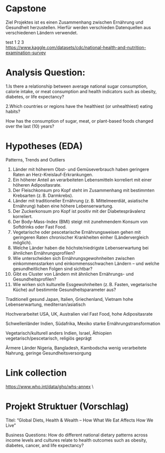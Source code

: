 # Capstone

Ziel Projektes ist es einen Zusammenhang zwischen Ernährung und Gesundheit herzustellen. Hierfür werden verschieden Datenquellen aus verschiedenen Ländern verwendet.

test 1 2 3
\
https://www.kaggle.com/datasets/cdc/national-health-and-nutrition-examination-survey


# Analysis Question:
1.Is there a relationship between average national sugar consumption, calorie intake, or meat consumption and health indicators such as obesity, diabetes, or life expectancy?

2.Which countries or regions have the healthiest (or unhealthiest) eating habits?

How has the consumption of sugar, meat, or plant-based foods changed over the last (10) years?


# Hypotheses (EDA)
Patterns, Trends and Outliers 
1. Länder mit höherem Obst- und Gemüseverbrauch haben geringere Raten an Herz-Kreislauf-Erkrankungen.
2. Ein höherer Anteil an verarbeiteten Lebensmitteln korreliert mit einer höheren Adipositasrate.
3. Der Fleischkonsum pro Kopf steht im Zusammenhang mit bestimmten Krebsarten (z. B. Darmkrebs).
4. Länder mit traditioneller Ernährung (z. B. Mittelmeerdiät, asiatische Ernährung) haben eine höhere Lebenserwartung.
5. Der Zuckerkonsum pro Kopf ist positiv mit der Diabetesprävalenz korreliert.
6. Der Body-Mass-Index (BMI) steigt mit zunehmendem Konsum von Softdrinks oder Fast Food.
7.  Vegetarische oder pescetarische Ernährungsweisen gehen mit geringeren Raten chronischer Krankheiten einher (Ländervergleich möglich).
8. Welche Länder haben die höchste/niedrigste Lebenserwartung bei ähnlichen Ernährungsprofilen?
9. Wie unterscheiden sich Ernährungsgewohnheiten zwischen einkommensstarken und einkommensschwachen Ländern – und welche gesundheitlichen Folgen sind sichtbar?
10. Gibt es Cluster von Ländern mit ähnlichen Ernährungs- und Gesundheitsprofilen?
11. Wie wirken sich kulturelle Essgewohnheiten (z. B. Fasten, vegetarische Küche) auf bestimmte Gesundheitsparameter aus?

Traditionell gesund	Japan, Italien, Griechenland, Vietnam	hohe Lebenserwartung, mediterran/asiatisch

Hochverarbeitet	USA, UK, Australien	viel Fast Food, hohe Adipositasrate

Schwellenländer	Indien, Südafrika, Mexiko	starke Ernährungstransformation

Vegetarisch/kulturell anders	Indien, Israel, Äthiopien	vegetarisch/pescetarisch, religiös geprägt

Ärmere Länder	Nigeria, Bangladesh, Kambodscha	wenig verarbeitete Nahrung, geringe Gesundheitsversorgung

# Link collection

https://www.who.int/data/gho/whs-annex \


# Projekt Struktuer (Vorschlag)

Titel: “Global Diets, Health & Wealth – How What We Eat Affects How We Live”

Business Questions: How do different national dietary patterns across income levels and cultures relate to health outcomes such as obesity, diabetes, cancer, and life expectancy?


